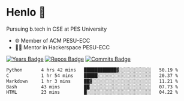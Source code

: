 
# Henlo 🌊

Pursuing b.tech in CSE at PES University

 - 🌐 Member of ACM PESU-ECC
 - 👨‍💻 Mentor in Hackerspace PESU-ECC

 [![Years Badge](https://badges.pufler.dev/years/bwaklog)](https://badges.pufler.dev) 
 [![Repos Badge](https://badges.pufler.dev/repos/bwaklog)](https://badges.pufler.dev)
 [![Commits Badge](https://badges.pufler.dev/commits/monthly/bwaklog)](https://badges.pufler.dev)

<!--START_SECTION:waka-->

```txt
Python       4 hrs 42 mins   ████████████▓░░░░░░░░░░░░   50.19 %
C            1 hr 54 mins    █████░░░░░░░░░░░░░░░░░░░░   20.37 %
Markdown     1 hr 3 mins     ██▓░░░░░░░░░░░░░░░░░░░░░░   11.21 %
Bash         43 mins         ██░░░░░░░░░░░░░░░░░░░░░░░   07.73 %
HTML         23 mins         █░░░░░░░░░░░░░░░░░░░░░░░░   04.22 %
```

<!--END_SECTION:waka-->
